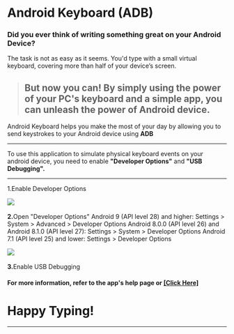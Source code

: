 # Android Keyboard (ADB)
### Did you ever think of writing something great on your Android Device?
The task is not as easy as it seems. You'd type with a small virtual keyboard, covering more than half of your device’s screen.
> ## But now you can! By simply using the power of your PC's keyboard and a simple app, you can **unleash the power of Android device**.
Android Keyboard helps you make the most of your day by allowing you to send keystrokes to your Android device using **ADB**
<hr>


<p>        To use this application to simulate physical keyboard events on your android device,
        you need to enable <strong>"Developer Options"</strong> and <strong>"USB Debugging".</strong></p>

        
<hr>
<p>1.</strong>Enable Developer Options</img></p>
<p><img src="https://developer.android.com/static/studio/images/run/dev-options-pixel_2x.png"><br><br><strong>2.</strong>Open "Developer Options"
Android 9 (API level 28) and higher: Settings > System > Advanced > Developer Options
Android 8.0.0 (API level 26) and Android 8.1.0 (API level 27): Settings > System > Developer Options
Android 7.1 (API level 25) and lower: Settings > Developer Options
<p><img src="https://developer.android.com/static/studio/images/run/dev-options-debug_2x.png"><br><br><strong>3.</strong>Enable USB Debugging</img></p>
<h4>For more information, refer to the app's help page or <a href="https://developer.android.com/studio/debug/dev-options">[Click Here]</a>
  <h1>Happy Typing!</h1>
  <hr>